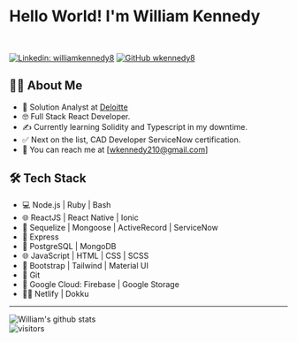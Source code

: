 # Hello World! I'm William Kennedy

<br />

[![Linkedin: williamkennedy8](https://img.shields.io/badge/-williamkennedy8-blue?style=flat-square&logo=Linkedin&logoColor=white&link=https://www.linkedin.com/in/williamkennedy8/)](https://www.linkedin.com/in/williamkennedy8/)
[![GitHub wkennedy8](https://img.shields.io/github/followers/wkennedy8?label=follow&style=social)](https://github.com/wkennedy8)

## 👨‍💻 About Me

- 💼 Solution Analyst at [Deloitte](https://www2.deloitte.com/global/en/services/consulting-deloitte.html)
- 🤓 Full Stack React Developer.
- ✍️ Currently learning Solidity and Typescript in my downtime.
- ✅ Next on the list, CAD Developer ServiceNow certification.
- 📩 You can reach me at [wkennedy210@gmail.com]

## 🛠 Tech Stack

- 💻 Node.js | Ruby | Bash
- 🌐 ReactJS | React Native | Ionic 
- 🦊 Sequelize | Mongoose | ActiveRecord | ServiceNow
- 🐙 Express
- 🐘 PostgreSQL | MongoDB
- 🌐 JavaScript | HTML | CSS | SCSS
- 🦜 Bootstrap | Tailwind | Material UI
- 🔧 Git
- 🚢 Google Cloud: Firebase | Google Storage
- 🏄‍♂️ Netlify | Dokku

---

![William's github stats](https://github-readme-stats.vercel.app/api?username=wkennedy8&show_icons=true)
<br />
![visitors](https://visitor-badge.laobi.icu/badge?page_id=wkennedy8.wkennedy8)

<!--
**wkennedy8/wkennedy8** is a ✨ _special_ ✨ repository because its `README.md` (this file) appears on your GitHub profile.

Here are some ideas to get you started:

- 🔭 I’m currently working on ...
- 🌱 I’m currently learning ...
- 👯 I’m looking to collaborate on ...
- 🤔 I’m looking for help with ...
- 💬 Ask me about ...
- 📫 How to reach me: ...
- 😄 Pronouns: ...
- ⚡ Fun fact: ...
-->

